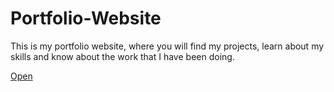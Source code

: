 # Portfolio-Website

This is my portfolio website, where you will find my projects, learn about my skills and know about the work that I have been doing.

<a href="https://ishan2608.github.io/Portfolio-Website/" target="_blank">Open</a>

